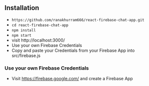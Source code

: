 ## Installation

* `https://github.com/ranakhurram666/react-firebase-chat-app.git`
* `cd react-firebase-chat-app`
* `npm install`
* `npm start`
* visit http://localhost:3000/
* Use your own Firebase Credentials
* Copy and paste your Credentials from your Firebase App into src/firebase.js

### Use your own Firebase Credentials

* Visit https://firebase.google.com/ and create a Firebase App

